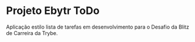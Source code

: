 # Projeto Ebytr ToDo

Aplicação estilo lista de tarefas em desenvolvimento para o Desafio da Blitz de Carreira da Trybe.

